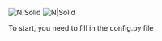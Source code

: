 ![N|Solid](https://img.shields.io/pypi/l/py-vkontakte.svg)
![N|Solid](https://img.shields.io/pypi/pyversions/py-vkontakte.svg)

To start, you need to fill in the config.py file